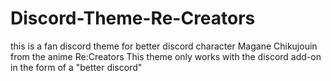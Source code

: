 # Discord-Theme-Re-Creators
this is a fan discord theme for better discord character Magane Chikujouin from the anime Re:Creators
This theme only works with the discord add-on in the form of a "better discord"
